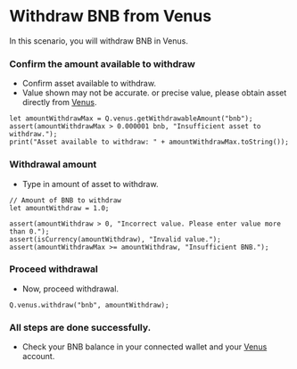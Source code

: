 ```meta-Currency
```

# Withdraw BNB from Venus

In this scenario, you will withdraw BNB in Venus.

### Confirm the amount available to withdraw

- Confirm asset available to withdraw.
- Value shown may not be accurate. or precise value, please obtain asset directly from [Venus](https://app.venus.io/dashboard).

```output-Dynamic
let amountWithdrawMax = Q.venus.getWithdrawableAmount("bnb");
assert(amountWithdrawMax > 0.000001 bnb, "Insufficient asset to withdraw.");
print("Asset available to withdraw: " + amountWithdrawMax.toString());
```

### Withdrawal amount

- Type in amount of asset to withdraw.

```input BNB
// Amount of BNB to withdraw
let amountWithdraw = 1.0;
```

```input-Verify
assert(amountWithdraw > 0, "Incorrect value. Please enter value more than 0.");
assert(isCurrency(amountWithdraw), "Invalid value.");
assert(amountWithdrawMax >= amountWithdraw, "Insufficient BNB.");
```

### Proceed withdrawal

- Now, proceed withdrawal.

```taster
Q.venus.withdraw("bnb", amountWithdraw);
```

### All steps are done successfully.

- Check your BNB balance in your connected wallet and your [Venus](https://app.venus.io/dashboard) account.
